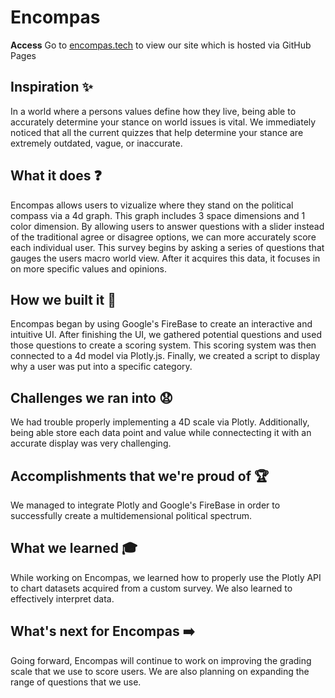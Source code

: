 # Encompas
**Access**
Go to [encompas.tech](https://encompas.tech.com) to view our site which is hosted via GitHub Pages
## Inspiration :sparkles:
In a world where a persons values define how they live, being able to accurately determine your stance on world issues is vital. We immediately noticed that all the current quizzes that help determine your stance are extremely outdated, vague, or inaccurate. 
## What it does :question:
Encompas allows users to vizualize where they stand on the political compass via a 4d graph. This graph includes 3 space dimensions and 1 color dimension. By allowing users to answer questions with a slider instead of the traditional agree or disagree options, we can more accurately score each individual user. This survey begins by asking a series of questions that gauges the users macro world view. After it acquires this data, it focuses in on more specific values and opinions.
## How we built it :hammer:
Encompas began by using Google's FireBase to create an interactive and intuitive UI. After finishing the UI, we gathered potential questions and used those questions to create a scoring system. This scoring system was then connected to a 4d model via Plotly.js. Finally, we created a script to display why a user was put into a specific category.
## Challenges we ran into :anguished:
We had trouble properly implementing a 4D scale via Plotly. Additionally, being able store each data point and value while connectecting it with an accurate display was very challenging.
## Accomplishments that we're proud of :trophy:
We managed to integrate Plotly and Google's FireBase in order to successfully create a multidemensional political spectrum.
## What we learned :mortar_board:
While working on Encompas, we learned how to properly use the Plotly API to chart datasets acquired from a custom survey. We also learned to effectively interpret data. 
## What's next for Encompas :arrow_right:
Going forward, Encompas will continue to work on improving the grading scale that we use to score users. We are also planning on expanding the range of questions that we use.
